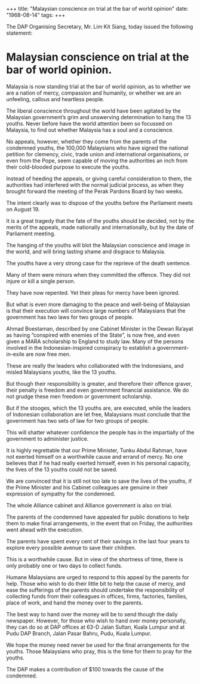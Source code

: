 +++ 
title: "Malaysian conscience on trial at the bar of world opinion"
date: "1968-08-14"
tags:
+++

The DAP Organising Secretary, Mr. Lim Kit Siang, today issued the following statement:

# Malaysian conscience on trial at the bar of world opinion.
 
Malaysia is now standing trial at the bar of world opinion, as to whether we are a nation of mercy, compassion and humanity, or whether we are an unfeeling, callous and heartless people.

The liberal conscience throughout the world have been agitated by the Malaysian government’s grim and unswerving determination to hang the 13 youths. Never before have the world attention been so focussed on Malaysia, to find out whether Malaysia has a soul and a conscience.</u>

No appeals, however, whether they come from the parents of the condemned youths, the 100,000 Malaysians who have signed the national petition for clemency, civic, trade union and international organisations, or even from the Pope, seem capable of moving the authorities an inch from their cold-blooded purpose to execute the youths.

Instead of heeding the appeals, or giving careful consideration to them, the authorities had interfered with the normal judicial process, as when they brought forward the meeting of the Perak Pardons Board by two weeks.

The intent clearly was to dispose of the youths before the Parliament meets on August 19.

It is a great tragedy that the fate of the youths should be decided, not by the merits of the appeals, made nationally and internationally, but by the date of Parliament meeting.

The hanging of the youths will blot the Malaysian conscience and image in the world, and will bring lasting shame and disgrace to Malaysia.

The youths have a very strong case for the reprieve of the death sentence.

Many of them were minors when they committed the offence. They did not injure or kill a single person.

They have now repented. Yet their pleas for mercy have been ignored.

But what is even more damaging to the peace and well-being of Malaysian is that their execution will convince large numbers of Malaysians that the government has two laws for two groups of people.

Ahmad Boestaman, described by one Cabinet Minister in the Dewan Ra’ayat as having “conspired with enemies of the State”, is now free, and even given a MARA scholarship to England to study law. Many of the persons involved in the Indonesian-inspired conspiracy to establish a government-in-exile are now free men.

These are really the leaders who collaborated with the Indonesians, and misled Malaysians youths, like the 13 youths.

But though their responsibility is greater, and therefore their offence graver, their penalty is freedom and even government financial assistance. We do not grudge these men freedom or government scholarship.

But if the stooges, which the 13 youths are, are executed, while the leaders of Indonesian collaboration are let free, Malaysians must conclude that the government has two sets of law for two groups of people.

This will shatter whatever confidence the people has in the impartially of the government to administer justice.

It is highly regrettable that our Prime Minister, Tunku Abdul Rahman, have not exerted himself on a worthwhile cause and errand of mercy. No one believes that if he had really exerted himself, even in his personal capacity, the lives of the 13 youths could not be saved.

We are convinced that it is still not too late to save the lives of the youths, if the Prime Minister and his Cabinet colleagues are genuine in their expression of sympathy for the condemned.

The whole Alliance cabinet and Alliance government is also on trial.

The parents of the condemned have appealed for public donations to help them to make final arrangements, in the event that on Friday, the authorities went ahead with the execution.

The parents have spent every cent of their savings in the last four years to explore every possible avenue to save their children.

This is a worthwhile cause. But in view of the shortness of time, there is only probably one or two days to collect funds.

Humane Malaysians are urged to respond to this appeal by the parents for help. Those who wish to do their little bit to help the cause of mercy, and ease the sufferings of the parents should undertake the responsibility of collecting funds from their colleagues in offices, firms, factories, families, place of work, and hand the money over to the parents.

The best way to hand over the money will be to send though the daily newspaper. However, for those who wish to hand over money personally, they can do so at DAP offices at 63-D Jalan Sultan, Kuala Lumpur and at Pudu DAP Branch, Jalan Pasar Bahru, Pudu, Kuala Lumpur.

We hope the money need never be used for the final arrangements for the youths. Those Malaysians who pray, this is the time for them to pray for the youths.

The DAP makes a contribution of $100 towards the cause of the condemned.
 
